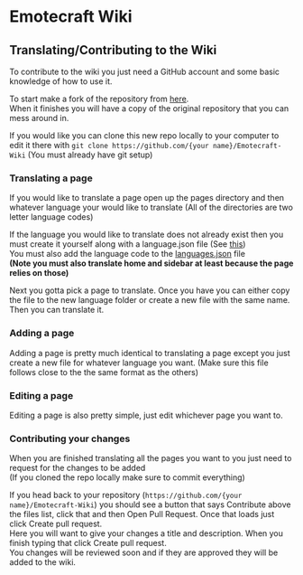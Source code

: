 # Emotecraft Wiki

## Translating/Contributing to the Wiki

To contribute to the wiki you just need a GitHub account and some basic knowledge of how to use it.

To start make a fork of the repository from [here](https://github.com/Kale-Ko/Emotecraft-Wiki/fork).\
When it finishes you will have a copy of the original repository that you can mess around in.

If you would like you can clone this new repo locally to your computer to edit it there with `git clone https://github.com/{your name}/Emotecraft-Wiki` (You must already have git setup)

### Translating a page

If you would like to translate a page open up the pages directory and then whatever language your would like to translate (All of the directories are two letter language codes)

If the language you would like to translate does not already exist then you must create it yourself along with a language.json file (See [this](https://github.com/Kale-Ko/Emotecraft-Wiki/blob/master/pages/en/language.json))\
You must also add the language code to the [languages.json](https://github.com/Kale-Ko/Emotecraft-Wiki/blob/master/pages/languages.json) file\
**(Note you must also translate home and sidebar at least because the page relies on those)**

Next you gotta pick a page to translate. Once you have you can either copy the file to the new language folder or create a new file with the same name.\
Then you can translate it.

### Adding a page

Adding a page is pretty much identical to translating a page except you just create a new file for whatever language you want. (Make sure this file follows close to the the same format as the others)

### Editing a page

Editing a page is also pretty simple, just edit whichever page you want to.

### Contributing your changes

When you are finished translating all the pages you want to you just need to request for the changes to be added\
(If you cloned the repo locally make sure to commit everything)

If you head back to your repository (`https://github.com/{your name}/Emotecraft-Wiki`) you should see a button that says Contribute above the files list, click that and then Open Pull Request. Once that loads just click Create pull request.\
Here you will want to give your changes a title and description. When you finish typing that click Create pull request.\
You changes will be reviewed soon and if they are approved they will be added to the wiki.
